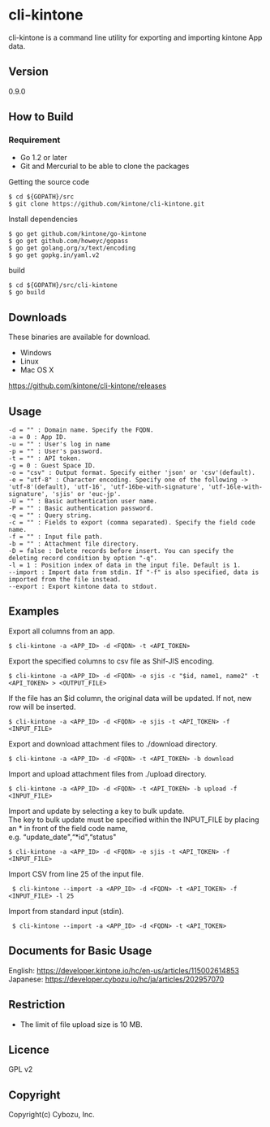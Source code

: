 cli-kintone
==========

cli-kintone is a command line utility for exporting and importing kintone App data.

## Version

0.9.0

## How to Build

### Requirement

- Go 1.2 or later
- Git and Mercurial to be able to clone the packages

Getting the source code

    $ cd ${GOPATH}/src
    $ git clone https://github.com/kintone/cli-kintone.git

Install dependencies

    $ go get github.com/kintone/go-kintone
    $ go get github.com/howeyc/gopass
    $ go get golang.org/x/text/encoding
    $ go get gopkg.in/yaml.v2

build

    $ cd ${GOPATH}/src/cli-kintone
    $ go build

## Downloads

These binaries are available for download.

- Windows
- Linux
- Mac OS X

https://github.com/kintone/cli-kintone/releases

## Usage

    -d = "" : Domain name. Specify the FQDN.
    -a = 0 : App ID.
    -u = "" : User's log in name
    -p = "" : User's password.
    -t = "" : API token.     
    -g = 0 : Guest Space ID.
    -o = "csv" : Output format. Specify either 'json' or 'csv'(default).  
    -e = "utf-8" : Character encoding. Specify one of the following -> 'utf-8'(default), 'utf-16', 'utf-16be-with-signature', 'utf-16le-with-signature', 'sjis' or 'euc-jp'.
    -U = "" : Basic authentication user name.
    -P = "" : Basic authentication password.         
    -q = "" : Query string. 
    -c = "" : Fields to export (comma separated). Specify the field code name.
    -f = "" : Input file path.
    -b = "" : Attachment file directory.
    -D = false : Delete records before insert. You can specify the deleting record condition by option "-q".
    -l = 1 : Position index of data in the input file. Default is 1.
    --import : Import data from stdin. If "-f" is also specified, data is imported from the file instead.
    --export : Export kintone data to stdout.
    
## Examples

Export all columns from an app.

    $ cli-kintone -a <APP_ID> -d <FQDN> -t <API_TOKEN>

Export the specified columns to csv file as Shif-JIS encoding.

    $ cli-kintone -a <APP_ID> -d <FQDN> -e sjis -c "$id, name1, name2" -t <API_TOKEN> > <OUTPUT_FILE>

If the file has an $id column, the original data will be updated. If not, new row will be inserted.

    $ cli-kintone -a <APP_ID> -d <FQDN> -e sjis -t <API_TOKEN> -f <INPUT_FILE>

Export and download attachment files to ./download directory.

    $ cli-kintone -a <APP_ID> -d <FQDN> -t <API_TOKEN> -b download

Import and upload attachment files from ./upload directory.

    $ cli-kintone -a <APP_ID> -d <FQDN> -t <API_TOKEN> -b upload -f <INPUT_FILE>

Import and update by selecting a key to bulk update.  
The key to bulk update must be specified within the INPUT_FILE by placing an * in front of the field code name,  
e.g. “update_date",“*id",“status"

    $ cli-kintone -a <APP_ID> -d <FQDN> -e sjis -t <API_TOKEN> -f <INPUT_FILE>

Import CSV from line 25 of the input file.

     $ cli-kintone --import -a <APP_ID> -d <FQDN> -t <API_TOKEN> -f <INPUT_FILE> -l 25

Import from standard input (stdin).

     $ cli-kintone --import -a <APP_ID> -d <FQDN> -t <API_TOKEN>

## Documents for Basic Usage
English: https://developer.kintone.io/hc/en-us/articles/115002614853  
Japanese: https://developer.cybozu.io/hc/ja/articles/202957070

## Restriction
* The limit of file upload size is 10 MB.

## Licence

GPL v2

## Copyright

Copyright(c) Cybozu, Inc.
